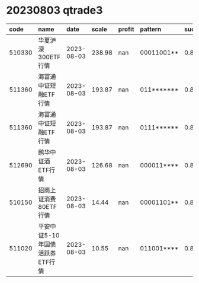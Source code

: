 
# 20230803 qtrade3
 | code | name | date | scale | profit | pattern | success_rate | success_cnt | fund_cnt | 
 | :----- | :----- | :----- | :----- | :----- | :----- | :----- | :----- | :----- | 
 | 510330 | 华夏沪深300ETF行情 | 2023-08-03 | 238.98 | nan | 00011001** | 0.8666666666666667 | 13 | 15 | 
 | 511360 | 海富通中证短融ETF行情 | 2023-08-03 | 193.87 | nan | 011******* | 0.8375 | 67 | 80 | 
 | 511360 | 海富通中证短融ETF行情 | 2023-08-03 | 193.87 | nan | 0111****** | 0.8307692307692308 | 54 | 65 | 
 | 512690 | 鹏华中证酒ETF行情 | 2023-08-03 | 126.68 | nan | 000011**** | 0.8666666666666667 | 13 | 15 | 
 | 510150 | 招商上证消费80ETF行情 | 2023-08-03 | 14.44 | nan | 00001101** | 0.8333333333333334 | 10 | 12 | 
 | 511020 | 平安中证5-10年国债活跃券ETF行情 | 2023-08-03 | 10.55 | nan | 011001**** | 0.8333333333333334 | 10 | 12 | 

